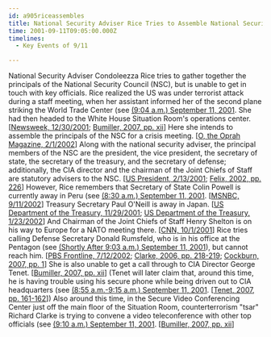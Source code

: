 ```yaml
---
id: a905riceassembles
title: National Security Adviser Rice Tries to Assemble National Security Team, but Cannot Reach Key Officials
time: 2001-09-11T09:05:00.000Z
timelines:
  - Key Events of 9/11

---
```


National Security Adviser Condoleezza Rice tries to gather together the principals of the National Security Council (NSC), but is unable to get in touch with key officials. Rice realized the US was under terrorist attack during a staff meeting, when her assistant informed her of the second plane striking the World Trade Center (see [(9:04 a.m.) September 11, 2001]((/timeline/#a903ricelearns)). She had then headed to the White House Situation Room's operations center. [[Newsweek, 12/30/2001][1]; [Bumiller, 2007, pp. xii][2]] Here she intends to assemble the principals of the NSC for a crisis meeting. [[O, the Oprah Magazine, 2/1/2002][3]] Along with the national security adviser, the principal members of the NSC are the president, the vice president, the secretary of state, the secretary of the treasury, and the secretary of defense; additionally, the CIA director and the chairman of the Joint Chiefs of Staff are statutory advisers to the NSC. [[US President, 2/13/2001][4]; [Felix, 2002, pp. 226][5]] However, Rice remembers that Secretary of State Colin Powell is currently away in Peru (see [(8:30 a.m.) September 11, 2001]((/timeline/#a830leadersscrambled)). [[MSNBC, 9/11/2002][6]] Treasury Secretary Paul O'Neill is away in Japan. [[US Department of the Treasury, 11/29/2001][7]; [US Department of the Treasury, 1/23/2002][8]] And Chairman of the Joint Chiefs of Staff Henry Shelton is on his way to Europe for a NATO meeting there. [[CNN, 10/1/2001][9]] Rice tries calling Defense Secretary Donald Rumsfeld, who is in his office at the Pentagon (see [(Shortly After 9:03 a.m.) September 11, 2001](/timeline/#a903wolfowitzrumsfeld)), but cannot reach him. [[PBS Frontline, 7/12/2002][10]; [Clarke, 2006, pp. 218-219][11]; [Cockburn, 2007, pp. 1][12]] She is also unable to get a call through to CIA Director George Tenet. [[Bumiller, 2007, pp. xii][2]] (Tenet will later claim that, around this time, he is having trouble using his secure phone while being driven out to CIA headquarters (see [(8:55 a.m.-9:15 a.m.) September 11, 2001]((/timeline/#a855tenetreturns)). [[Tenet, 2007, pp. 161-162][13]]) Also around this time, in the Secure Video Conferencing Center just off the main floor of the Situation Room, counterterrorism "tsar" Richard Clarke is trying to convene a video teleconference with other top officials (see [(9:10 a.m.) September 11, 2001]((/timeline/#a910clarkeconference)). [[Bumiller, 2007, pp. xii][2]]


[1]: https://www.newsweek.com/day-changed-america-148319
[2]: https://www.amazon.com/Condoleezza-Rice-American-Life-Biography/dp/1400065909
[3]: http://www.oprah.com/omagazine/Oprah-Interviews-Condoleezza-Rice
[4]: https://fas.org/irp/offdocs/nspd/nspd-1.htm
[5]: https://www.amazon.com/Condi-Condoleezza-Story-Antonia-Felix/dp/1557045399
[6]: https://www.consensus911.org/wp-content/uploads/2019/04/MSNBC_Condoleezza_Rice_9_11_interview.htm
[7]: https://web.archive.org/web/20020104133654/http://www.ustreas.gov/press/releases/po831.htm
[8]: https://web.archive.org/web/20020606101103/http://www.treas.gov/press/releases/po940.htm
[9]: http://transcripts.cnn.com/TRANSCRIPTS/0110/01/lkl.00.html
[10]: https://www.pbs.org/wgbh/pages/frontline/shows/campaign/interviews/rice.html
[11]: https://www.amazon.com/Lipstick-Pig-Winning-No-Spin-Someone/dp/0743271165
[12]: https://www.amazon.com/Rumsfeld-Rise-Fall-Catastrophic-Legacy/dp/1416535748
[13]: https://www.amazon.com/At-Center-Storm-Years-CIA/dp/0061147788
